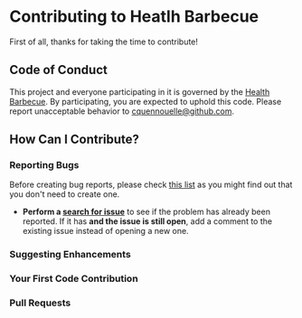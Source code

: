 # Contributing to Heatlh Barbecue

First of all, thanks for taking the time to contribute!

## Code of Conduct

This project and everyone participating in it is governed by the [Health Barbecue](code_of_conduct.md). By participating, you are expected to uphold this code. Please report unacceptable behavior to [cquennouelle@github.com](mailto:cquennouelle@github.com).


## How Can I Contribute?

### Reporting Bugs

Before creating bug reports, please check [this list](#before-submitting-a-bug-report) as you might find out that you don't need to create one. 

* **Perform a [search for issue](https://github.com/search?q=+is%3Aissue+user%3ABat3)** to see if the problem has already been reported. If it has **and the issue is still open**, add a comment to the existing issue instead of opening a new one.

### Suggesting Enhancements

### Your First Code Contribution

### Pull Requests